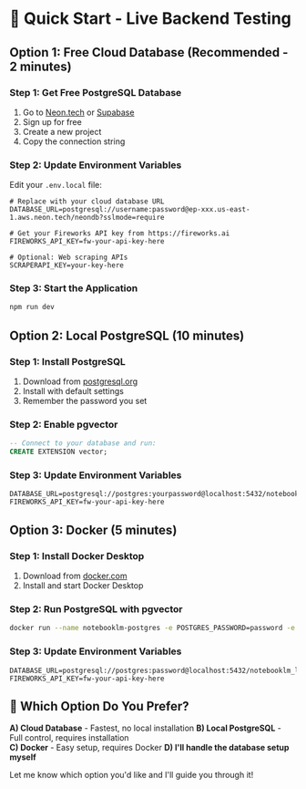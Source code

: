 # 🚀 Quick Start - Live Backend Testing

## Option 1: Free Cloud Database (Recommended - 2 minutes)

### Step 1: Get Free PostgreSQL Database
1. Go to [Neon.tech](https://neon.tech) or [Supabase](https://supabase.com)
2. Sign up for free
3. Create a new project
4. Copy the connection string

### Step 2: Update Environment Variables
Edit your `.env.local` file:

```env
# Replace with your cloud database URL
DATABASE_URL=postgresql://username:password@ep-xxx.us-east-1.aws.neon.tech/neondb?sslmode=require

# Get your Fireworks API key from https://fireworks.ai
FIREWORKS_API_KEY=fw-your-api-key-here

# Optional: Web scraping APIs
SCRAPERAPI_KEY=your-key-here
```

### Step 3: Start the Application
```bash
npm run dev
```

## Option 2: Local PostgreSQL (10 minutes)

### Step 1: Install PostgreSQL
1. Download from [postgresql.org](https://www.postgresql.org/download/windows/)
2. Install with default settings
3. Remember the password you set

### Step 2: Enable pgvector
```sql
-- Connect to your database and run:
CREATE EXTENSION vector;
```

### Step 3: Update Environment Variables
```env
DATABASE_URL=postgresql://postgres:yourpassword@localhost:5432/notebooklm_lite
FIREWORKS_API_KEY=fw-your-api-key-here
```

## Option 3: Docker (5 minutes)

### Step 1: Install Docker Desktop
1. Download from [docker.com](https://www.docker.com/products/docker-desktop/)
2. Install and start Docker Desktop

### Step 2: Run PostgreSQL with pgvector
```bash
docker run --name notebooklm-postgres -e POSTGRES_PASSWORD=password -e POSTGRES_DB=notebooklm_lite -p 5432:5432 -d pgvector/pgvector:pg16
```

### Step 3: Update Environment Variables
```env
DATABASE_URL=postgresql://postgres:password@localhost:5432/notebooklm_lite
FIREWORKS_API_KEY=fw-your-api-key-here
```

## 🎯 Which Option Do You Prefer?

**A) Cloud Database** - Fastest, no local installation
**B) Local PostgreSQL** - Full control, requires installation  
**C) Docker** - Easy setup, requires Docker
**D) I'll handle the database setup myself**

Let me know which option you'd like and I'll guide you through it!
